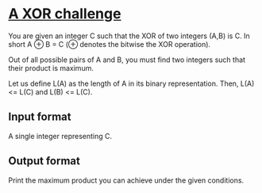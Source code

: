 # [A XOR challenge][link]

You are given an integer C such that the XOR of two integers (A,B) is C. In short A ⊕ B = C (⊕ denotes the bitwise the XOR operation).

Out of all possible pairs of A and B, you must find two integers such that their product is maximum.

Let us define L(A) as the length of A in its binary representation. Then, L(A) <= L(C) and L(B) <= L(C).

## Input format

A single integer representing C.

## Output format

Print the maximum product you can achieve under the given conditions.

[link]: https://www.hackerearth.com/practice/basic-programming/bit-manipulation/basics-of-bit-manipulation/practice-problems/algorithm/xor-challenge-2420f189/

